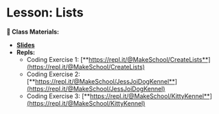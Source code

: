 # Lesson: Lists
**📝 Class Materials:**
- [**Slides**](https://docs.google.com/presentation/d/149BT-FQTgYIrJ4NZzcHc6C37QcOZ3MweP9Cg6JC_REY/edit?usp=sharing)
- **Repls:**
	- Coding Exercise 1: [**https://repl.it/@MakeSchool/CreateLists**](https://repl.it/@MakeSchool/CreateLists)
	- Coding Exercise 2: [**https://repl.it/@MakeSchool/JessJoiDogKennel**](https://repl.it/@MakeSchool/JessJoiDogKennel)
	- Coding Exercise 3: [**https://repl.it/@MakeSchool/KittyKennel**](https://repl.it/@MakeSchool/KittyKennel)
